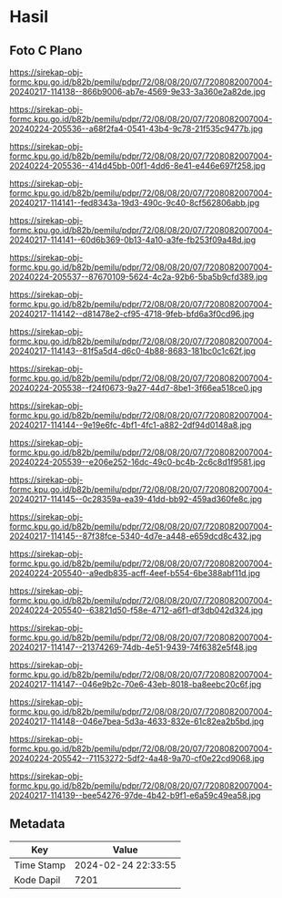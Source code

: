 # Hasil

## Foto C Plano

https://sirekap-obj-formc.kpu.go.id/b82b/pemilu/pdpr/72/08/08/20/07/7208082007004-20240217-114138--866b9006-ab7e-4569-9e33-3a360e2a82de.jpg

https://sirekap-obj-formc.kpu.go.id/b82b/pemilu/pdpr/72/08/08/20/07/7208082007004-20240224-205536--a68f2fa4-0541-43b4-9c78-21f535c9477b.jpg

https://sirekap-obj-formc.kpu.go.id/b82b/pemilu/pdpr/72/08/08/20/07/7208082007004-20240224-205536--414d45bb-00f1-4dd6-8e41-e446e697f258.jpg

https://sirekap-obj-formc.kpu.go.id/b82b/pemilu/pdpr/72/08/08/20/07/7208082007004-20240217-114141--fed8343a-19d3-490c-9c40-8cf562806abb.jpg

https://sirekap-obj-formc.kpu.go.id/b82b/pemilu/pdpr/72/08/08/20/07/7208082007004-20240217-114141--60d6b369-0b13-4a10-a3fe-fb253f09a48d.jpg

https://sirekap-obj-formc.kpu.go.id/b82b/pemilu/pdpr/72/08/08/20/07/7208082007004-20240224-205537--87670109-5624-4c2a-92b6-5ba5b9cfd389.jpg

https://sirekap-obj-formc.kpu.go.id/b82b/pemilu/pdpr/72/08/08/20/07/7208082007004-20240217-114142--d81478e2-cf95-4718-9feb-bfd6a3f0cd96.jpg

https://sirekap-obj-formc.kpu.go.id/b82b/pemilu/pdpr/72/08/08/20/07/7208082007004-20240217-114143--81f5a5d4-d6c0-4b88-8683-181bc0c1c62f.jpg

https://sirekap-obj-formc.kpu.go.id/b82b/pemilu/pdpr/72/08/08/20/07/7208082007004-20240224-205538--f24f0673-9a27-44d7-8be1-3f66ea518ce0.jpg

https://sirekap-obj-formc.kpu.go.id/b82b/pemilu/pdpr/72/08/08/20/07/7208082007004-20240217-114144--9e19e6fc-4bf1-4fc1-a882-2df94d0148a8.jpg

https://sirekap-obj-formc.kpu.go.id/b82b/pemilu/pdpr/72/08/08/20/07/7208082007004-20240224-205539--e206e252-16dc-49c0-bc4b-2c6c8d1f9581.jpg

https://sirekap-obj-formc.kpu.go.id/b82b/pemilu/pdpr/72/08/08/20/07/7208082007004-20240217-114145--0c28359a-ea39-41dd-bb92-459ad360fe8c.jpg

https://sirekap-obj-formc.kpu.go.id/b82b/pemilu/pdpr/72/08/08/20/07/7208082007004-20240217-114145--87f38fce-5340-4d7e-a448-e659dcd8c432.jpg

https://sirekap-obj-formc.kpu.go.id/b82b/pemilu/pdpr/72/08/08/20/07/7208082007004-20240224-205540--a9edb835-acff-4eef-b554-6be388abf11d.jpg

https://sirekap-obj-formc.kpu.go.id/b82b/pemilu/pdpr/72/08/08/20/07/7208082007004-20240224-205540--63821d50-f58e-4712-a6f1-df3db042d324.jpg

https://sirekap-obj-formc.kpu.go.id/b82b/pemilu/pdpr/72/08/08/20/07/7208082007004-20240217-114147--21374269-74db-4e51-9439-74f6382e5f48.jpg

https://sirekap-obj-formc.kpu.go.id/b82b/pemilu/pdpr/72/08/08/20/07/7208082007004-20240217-114147--046e9b2c-70e6-43eb-8018-ba8eebc20c6f.jpg

https://sirekap-obj-formc.kpu.go.id/b82b/pemilu/pdpr/72/08/08/20/07/7208082007004-20240217-114148--046e7bea-5d3a-4633-832e-61c82ea2b5bd.jpg

https://sirekap-obj-formc.kpu.go.id/b82b/pemilu/pdpr/72/08/08/20/07/7208082007004-20240224-205542--71153272-5df2-4a48-9a70-cf0e22cd9068.jpg

https://sirekap-obj-formc.kpu.go.id/b82b/pemilu/pdpr/72/08/08/20/07/7208082007004-20240217-114139--bee54276-97de-4b42-b9f1-e6a59c49ea58.jpg


## Metadata

| Key        | Value               |
| ---------- | ------------------- |
| Time Stamp | 2024-02-24 22:33:55 |
| Kode Dapil | 7201                |



